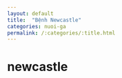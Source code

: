 ```yaml
---
layout: default
title:  "Bệnh Newcastle"
categories: nuoi-ga
permalink: /:categories/:title.html
---
```


# newcastle